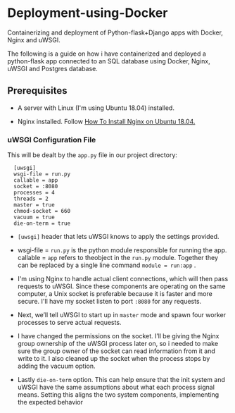 # Deployment-using-Docker
Containerizing and deployment of Python-flask+Django apps with Docker, Nginx and uWSGI.

The following is a guide on how i have containerized and deployed a python-flask app connected to an SQL database using Docker, Nginx, uWSGI and Postgres database.

## Prerequisites
* A server with Linux (I'm using Ubuntu 18.04) installed.

* Nginx installed. Follow [How To Install Nginx on Ubuntu 18.04.](https://www.digitalocean.com/community/tutorials/how-to-install-nginx-on-ubuntu-18-04)  

### uWSGI Configuration File
This will be dealt by the ``app.py`` file in our project directory:
   
  
      [uwsgi]
      wsgi-file = run.py
      callable = app
      socket = :8080 
      processes = 4
      threads = 2
      master = true
      chmod-socket = 660
      vacuum = true
      die-on-term = true
    
    
 * ``[uwsgi]`` header that lets uWSGI knows to apply the settings provided. 
 
 * wsgi-file = ``run.py`` is the python module responsible for running the app. callable = ``app`` refers to theobject in the ``run.py``    module. Together they can be replaced by a single line command ```module = run:app``` .
 
 * I'm using Nginx to handle actual client connections, which will then pass requests to uWSGI. Since these components are                operating on the same computer, a Unix socket is preferable because it is faster and more secure. I'll have my socket listen to port ``:8080`` for any requests.
 
 * Next, we’ll tell uWSGI to start up in ``master`` mode and spawn four worker processes to serve actual requests.
 
 * I have changed the permissions on the socket. I’ll be giving the Nginx group ownership of the uWSGI process later on, so i needed to make sure the group owner of the socket can read information from it and write to it. I also cleaned up the socket when the process stops by adding the vacuum option.
 
 * Lastly ``die-on-term`` option. This can help ensure that the init system and uWSGI have the same assumptions about what each process signal means. Setting this aligns the two system components, implementing the expected behavior


